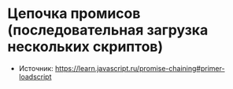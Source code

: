 # Цепочка промисов (последовательная загрузка нескольких скриптов)

- Источник: https://learn.javascript.ru/promise-chaining#primer-loadscript
